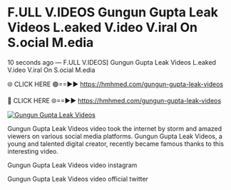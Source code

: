 # F.ULL V.IDEOS Gungun Gupta Leak Videos L.eaked V.ideo V.iral On S.ocial M.edia

10 seconds ago — F.ULL V.IDEOS] Gungun Gupta Leak Videos L.eaked V.ideo V.iral On S.ocial M.edia

🌐 CLICK HERE 🟢==►► https://hmhmed.com/gungun-gupta-leak-videos

🔴 CLICK HERE 🌐==►► https://hmhmed.com/gungun-gupta-leak-videos

[![Gungun Gupta Leak Videos](https://i.imgur.com/dJHk4Zq.gif)](https://hmhmed.com/gungun-gupta-leak-videos)

Gungun Gupta Leak Videos video took the internet by storm and amazed viewers on various social media platforms. Gungun Gupta Leak Videos, a young and talented digital creator, recently became famous thanks to this interesting video.

Gungun Gupta Leak Videos video instagram

Gungun Gupta Leak Videos video official twitter